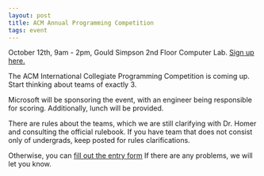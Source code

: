 ```yaml
---
layout: post
title: ACM Annual Programming Competition
tags: event
---
```


October 12th, 9am - 2pm, Gould Simpson 2nd Floor Computer Lab.
[Sign up here.](https://docs.google.com/forms/d/1QZPbXm4VGunDb70NkRpUELy3SexIcpDlLDLje9HUzrA/viewform)

The ACM International Collegiate Programming Competition is coming up.
Start thinking about teams of exactly 3.

Microsoft will be sponsoring the event, with an engineer being responsible
for scoring.  Additionally, lunch will be provided.

There are rules about the teams, which we are still clarifying with Dr. Homer
and consulting the official rulebook. If you have team that does not consist
only of undergrads, keep posted for rules clarifications.

Otherwise, you can [fill out the entry form](https://docs.google.com/forms/d/1QZPbXm4VGunDb70NkRpUELy3SexIcpDlLDLje9HUzrA/viewform)
If there are any problems, we will let you know.
